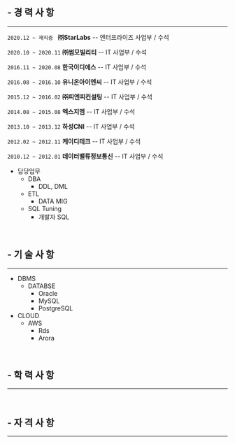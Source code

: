 ## - 경 력 사 항
- - -

```2020.12 ~ 재직중 ```     **㈜StarLabs**          -- 엔터프라이즈 사업부 / 수석

``` 2020.10 ~ 2020.11 ```   **㈜썸모빌리티**        -- IT 사업부 / 수석

``` 2016.11 ~ 2020.08 ```   **한국이디에스**        -- IT 사업부 / 수석

``` 2016.08 ~ 2016.10 ```   **유니온아이엔씨**      -- IT 사업부 / 수석

``` 2015.12 ~ 2016.02 ```   **㈜피엔피컨설팅**      -- IT 사업부 / 수석

``` 2014.08 ~ 2015.08 ```   **엑스지엠**            -- IT 사업부 / 수석

``` 2013.10 ~ 2013.12 ```   **하성CNI**             -- IT 사업부 / 수석

``` 2012.02 ~ 2012.11 ```   **케이디테크**          -- IT 사업부 / 수석

``` 2010.12 ~ 2012.01 ```   **데이터밸류정보통신**  -- IT 사업부 / 수석

* 담당업무
  - DBA
    + DDL, DML
  - ETL
    + DATA MIG
  - SQL Tuning
    + 개발자 SQL

<br>

## - 기 술 사 항
- - -

* DBMS
  - DATABSE
    + Oracle
    + MySQL
    + PostgreSQL
* CLOUD
  - AWS
    + Rds
    + Arora

<br>

## - 학 력 사 항
- - -



<br>

## - 자 격 사 항
- - -



<br>
